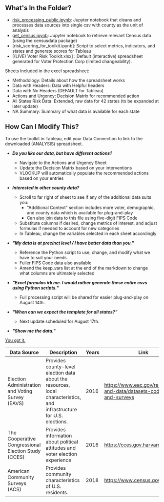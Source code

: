 ## What's In the Folder?

* [risk_processing_public.ipynb](risk_processing_public.ipynb): Jupyter notebook that cleans and processes data sources into single csv with county as the unit of analysis
* [get_census.ipynb](get_census.ipynb): Jupyter notebook to retrieve relevant Census data (using the censusdata package)
* [risk_scoring_for_toolkit.ipynb]: Script to select metrics, indicators, and states and generate scores for Tableau
* [(LIVE) Voter Risk Toolkit.xlsx] : Default (interactive) spreadsheet generated for Voter Protection  Corp (limited changeability).

Sheets Included in the excel spreadsheet:

* Methodology: Details about how the spreadsheet works
* Data with Headers: Data with Helpful headers
* Data with No Headers (DEFAULT for Tableau)
* Actions and Urgency: Decision Matrix for recommended action
* All States Risk Data: Extended, raw data for 42 states (to be expanded at later update)
* NA Summary: Summary of what data is available for each state


## How Can I Modify This?
To use the toolkit in Tableau, edit your Data Connection to link to the downloaded (ANALYSIS) spreadsheet.

* ***Do you like our data, but have different actions?***
  * Navigate to  the Actions and Urgency Sheet
  * Update the Decision Matrix based on your interventions 
  * VLOOKUP will automatically populate the  recommended actions based on your entries

* ***Interested in other county data?***
  * Scroll to far right of sheet to see if any of the additional data suits you:
    * "Additional Context" section includes more voter, demographic, and county data which is available for plug-and-play
    * Can also join data to this file using five-digit FIPS Code
  * Substitute columns if desired, change metrics of interest, and adjust formulas if needed to account for new categories
  * In Tableau, change the variables selected in each sheet accordingly

* ***"My data is at precinct level  /  I have better data than you."***
  * Reference the Python script to use, change, and modify what we have to suit your needs. 
  * Fuller FIPS Code data also available
  * Amend the keep_vars list at the end of the markdown to change what columns are ultimately selected
  

* ***"Excel formulas irk me. I would rather generate these entire csvs using Python scripts."***
  * Full processing script will be shared for easier plug-and-play on August 14th.

* ***"When can we expect the template for  all states?"***
  * Next update scheduled for August 17th.
  
* ***"Show me the data."***

[You got it.](https://dssg.github.io/voter-protection/toolkit.html)


| Data Source | Description | Years | Link
| --- | --- | --- | --- |
| Election Administration and Voting Survey (EAVS) | Provides county-level election data about the resources, local characteristics, and infrastructure for U.S. elections. | 2016 | https://www.eac.gov/research-and-data/datasets-codebooks-and-surveys |
| The Cooperative Congressional Election Study (CCES) | Provides information about political attitudes and voter election experience | 2016 | https://cces.gov.harvard.edu/data 
| American Community Surveys (ACS) | Provides community characteristics of U.S. residents. | 2018 |  https://www.census.gov/
